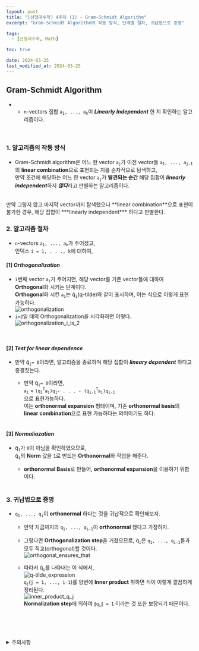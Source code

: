 ```yaml
---
layout: post
title: "[선형대수학] 4주차 (1) - Gram-Schmidt Algorithm"
excerpt: "Gram-Schmidt Algorithm의 작동 방식, 단계별 절차, 귀납법으로 증명"

tags:
  - [선형대수학, Math]

toc: true

date: 2024-03-25
last_modified_at: 2024-03-25
---
```

## Gram-Schmidt Algorithm
- - `n`-vectors 집합 `a`<sub>`1`</sub>`, ..., a`<sub>`k`</sub>이 ***Linearly Independent*** 한 지 확인하는 알고리즘이다.  

<br>

### 1. 알고리즘의 작동 방식
- Gram-Schmidt algorithm은 어느 한 vector `a`<sub>`j`</sub>가 이전 vector들 `a`<sub>`1`</sub>`, ..., a`<sub>`j-1`</sub>의 **linear combination**으로 표현되는 지를 순차적으로 탐색하고,  
만약 조건에 해당하는 어느 한 vector `a`<sub>`j`</sub>가 **발견되는 순간** 해당 집합이 ***linearly independent***하지 ***않다***라고 판별하는 알고리즘이다.  
<br>
만약 그렇지 않고 마지막 vector까지 탐색했으나 **linear combination**으로 표현이 불가한 경우,  
해당 집합이 ***linearly independent*** 하다고 판별한다.  

<br>

### 2. 알고리즘 절차
- `n`-vectors `a`<sub>`1`</sub>`, ..., a`<sub>`k`</sub>가 주어졌고,  
인덱스 `i = 1, . . ., k`에 대하여,  
#### [1] *Orthogonalization*
- `i`번째 vector `a`<sub>`i`</sub>가 주어지면, 해당 vector를 기존 vector들에 대하여 **Orthogonal**화 시키는 단계이다.  
**Orthogonal**화 시킨 `a`<sub>`i`</sub>는 q&#771;<sub>`i`</sub>(q-tilde)와 같이 표시하며, 이는 식으로 이렇게 표현가능하다.  
![orthogonalization][def]  
- `i=2`일 때의 Orthogonalization을 시각화하면 이렇다.  
![orthogonalization_i_is_2][def2]  

<br>

#### [2] *Test for linear dependence*
- 만약 q&#771;<sub>`i`</sub>`= 0`이라면, 알고리즘을 종료하며 해당 집합이 ***lineary dependent*** 하다고 종결짓는다.  

  - 만약 q&#771;<sub>`i`</sub>`= 0`이라면,  
  `a`<sub>`i`</sub> = `(q`<sub>`1`</sub><sup>`T`</sup>`a`<sub>`i`</sub>`)q`<sub>`1`</sub>`- . . . - (q`<sub>`i-1`</sub><sup>`T`</sup>`a`<sub>`i`</sub>`)q`<sub>`i-1`</sub>  
  으로 표현가능하다.  
  이는 **orthonormal expansion** 형태이며, 기존 **orthonormal basis**의 **linear combination**으로 표현 가능하다는 의미이기도 하다.  

  <br>

#### [3] *Normaliazation*
- q&#771;<sub>`i`</sub>가 `0`이 아님을 확인하였으므로,  
q&#771;<sub>`i`</sub>의 **Norm** 값을 `1`로 만드는 **Orthonormal**화 작업을 해준다.  

  - **orthonormal Basis**로 만들어, **orthonormal expansion**을 이용하기 위함이다.  

  <br>

### 3. 귀납법으로 증명
- `q`<sub>`1`</sub>`, ..., q`<sub>`i`</sub>이 **orthonormal** 하다는 것을 귀납적으로 확인해보자.  

  - 만약 지금까지의 `q`<sub>`1`</sub>`, ..., q`<sub>`i-1`</sub>이 **orthonormal** 했다고 가정하자.  

  - 그렇다면 **Orthogonalization step**을 거쳤으므로, q&#771;<sub>`i`</sub>은 `q`<sub>`1`</sub>`, ..., q`<sub>`i-1`</sub>들과 모두 직교(orthogonal)할 것이다.  
  ![orthogonal_ensures_that][def3]  
  
  - 따라서 q&#771;<sub>`i`</sub>를 나타내는 이 식에서,  
  ![q-tilde_expression][def]  
  `q`<sub>`j`</sub>(`j = 1, ..., i-1`)를 양변에 **Inner product** 취하면 식이 이렇게 깔끔하게 정리된다.  
  ![inner_product_q_j][def4]  
  **Normalization step**에 의하여 `∥q`<sub>`i`</sub>`∥ = 1` 이라는 것 또한 보장되기 때문이다.  

<br>
<br>
<br>
<br>
<details>
<summary>주의사항</summary>
<div markdown="1">

이 포스팅은 강원대학교 김도형 교수님의 선형대수학 수업을 들으며 내용을 정리 한 것입니다.  
수업 내용에 대한 저작권은 교수님께 있으니,  
다른 곳으로의 무분별한 내용 복사를 자제해 주세요.

</div>
</details>


[def]: https://i.imgur.com/pwRdDrH.png
[def2]: https://i.imgur.com/mbLRsD4.png
[def3]: https://i.imgur.com/NTbb2OW.png
[def4]: https://i.imgur.com/jCN7aHU.png